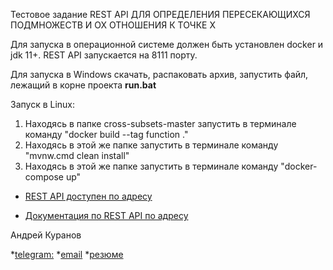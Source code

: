 Тестовое задание REST API ДЛЯ ОПРЕДЕЛЕНИЯ ПЕРЕСЕКАЮЩИХСЯ ПОДМНОЖЕСТВ И ОХ ОТНОШЕНИЯ К ТОЧКЕ Х

Для запуска в операционной системе должен быть установлен docker и jdk 11+.
REST API запускается на 8111 порту.

Для запуска в Windows скачать, распаковать архив, запустить файл, лежащий в корне проекта **run.bat**

Запуск в Linux:

1. Находясь в папке cross-subsets-master запустить в терминале команду "docker build --tag function ."
2. Находясь в этой же папке запустить в терминале команду "mvnw.cmd clean install"
3. Находясь в этой же папке запустить в терминале команду "docker-compose up"

* [REST API доступен по адресу](http://localhost:8111/api/v1/function/)

* [Документация по REST API по адресу](http://localhost:8111/swagger-ui.html)

Андрей Куранов

*[telegram:](https://t.me/AndreyKuranov)
*[email](mailto:kuranov.andrey@gmail.com)
*[резюме](https://hh.ru/resume/946b79acff0747362c0039ed1f5a4379364f6f)
